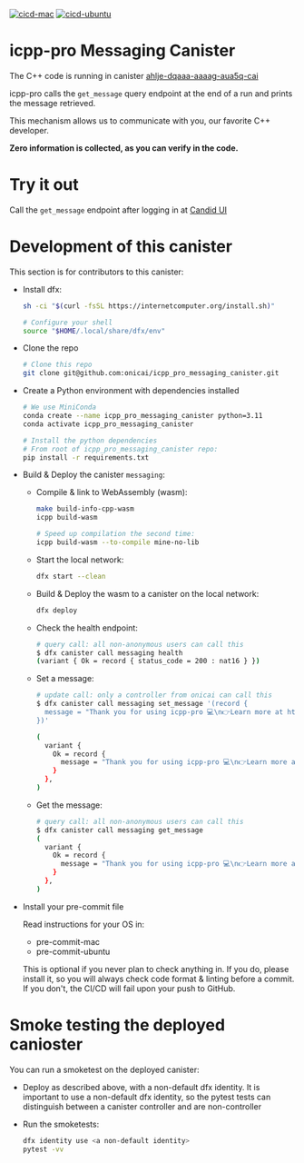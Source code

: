 [![cicd-mac](https://github.com/onicai/icpp_pro_messaging_canister/actions/workflows/cicd-mac.yml/badge.svg)](https://github.com/onicai/icpp_pro_messaging_canister/actions/workflows/cicd-mac.yml)
[![cicd-ubuntu](https://github.com/onicai/icpp_pro_messaging_canister/actions/workflows/cicd-ubuntu.yml/badge.svg)](https://github.com/onicai/icpp_pro_messaging_canister/actions/workflows/cicd-ubuntu.yml)

# icpp-pro Messaging Canister

The C++ code is running in canister [ahlje-dqaaa-aaaag-aua5q-cai](https://dashboard.internetcomputer.org/canister/ahlje-dqaaa-aaaag-aua5q-cai)

icpp-pro calls the `get_message` query endpoint at the end of a run and prints the message retrieved.

This mechanism allows us to communicate with you, our favorite C++ developer.

**Zero information is collected, as you can verify in the code.**

# Try it out

Call the `get_message` endpoint after logging in at [Candid UI](https://a4gq6-oaaaa-aaaab-qaa4q-cai.raw.icp0.io/?id=ahlje-dqaaa-aaaag-aua5q-cai)

# Development of this canister

This section is for contributors to this canister:

- Install dfx:

  ```bash
  sh -ci "$(curl -fsSL https://internetcomputer.org/install.sh)"

  # Configure your shell
  source "$HOME/.local/share/dfx/env"
  ```

- Clone the repo

  ```bash
  # Clone this repo
  git clone git@github.com:onicai/icpp_pro_messaging_canister.git
  ```

- Create a Python environment with dependencies installed

  ```bash
  # We use MiniConda
  conda create --name icpp_pro_messaging_canister python=3.11
  conda activate icpp_pro_messaging_canister

  # Install the python dependencies
  # From root of icpp_pro_messaging_canister repo:
  pip install -r requirements.txt
  ```

- Build & Deploy the canister `messaging`:

  - Compile & link to WebAssembly (wasm):

    ```bash
    make build-info-cpp-wasm
    icpp build-wasm

    # Speed up compilation the second time:
    icpp build-wasm --to-compile mine-no-lib
    ```

  - Start the local network:

    ```bash
    dfx start --clean
    ```

  - Build & Deploy the wasm to a canister on the local network:

    ```bash
    dfx deploy
    ```

  - Check the health endpoint:

    ```bash
    # query call: all non-anonymous users can call this
    $ dfx canister call messaging health
    (variant { Ok = record { status_code = 200 : nat16 } })
    ```

  - Set a message:

    ```bash
    # update call: only a controller from onicai can call this
    $ dfx canister call messaging set_message '(record {
      message = "Thank you for using icpp-pro 💻️\n👉️Learn more at https://www.onicai.com/#/icpp-pro"
    })'

    (
      variant {
        Ok = record {
          message = "Thank you for using icpp-pro 💻️\n👉️Learn more at https://www.onicai.com/#/icpp-pro";
        }
      },
    )
    ```

  - Get the message:
    ```bash
    # query call: all non-anonymous users can call this
    $ dfx canister call messaging get_message
    (
      variant {
        Ok = record {
          message = "Thank you for using icpp-pro 💻️\n👉️Learn more at https://www.onicai.com/#/icpp-pro";
        }
      },
    )
    ```

- Install your pre-commit file

  Read instructions for your OS in:

  - pre-commit-mac
  - pre-commit-ubuntu

  This is optional if you never plan to check anything in.
  If you do, please install it, so you will always check code format & linting before a commit.
  If you don't, the CI/CD will fail upon your push to GitHub.

# Smoke testing the deployed canioster

You can run a smoketest on the deployed canister:

- Deploy as described above, with a non-default dfx identity.
  It is important to use a non-default dfx identity, so the pytest tests can distinguish between a canister controller and are non-controller

- Run the smoketests:
  ```bash
  dfx identity use <a non-default identity>
  pytest -vv
  ```

